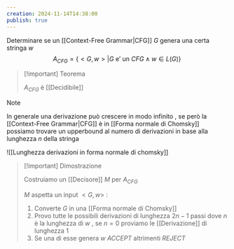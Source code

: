 ```yaml
---
creation: 2024-11-14T14:38:00
publish: true
---
```

Determinare se un [[Context-Free Grammar|CFG]] $G$ genera una certa stringa $w$ 
$$
A_{CFG} = \{ <G,w> | G \text{ e' un } CFG \land w \in L(G)\}
$$
>[!important] Teorema
>
>$A_{CFG}$ è [[Decidibile]]

>[!note] 
>
>In generale una derivazione può crescere in modo infinito , se però la [[Context-Free Grammar|CFG]] è in [[Forma normale di Chomsky]] possiamo trovare un upperbound al numero di derivazioni in base alla lunghezza $n$ della stringa

![[Lunghezza derivazioni in forma normale di chomsky]]

>[!important] Dimostrazione
>
>Costruiamo un [[Decisore]] $M$ per $A_{CFG}$ 
>
>$M$ aspetta un input $<G,w>$ : 
>1. Converte $G$ in una [[Forma normale di Chomsky]] 
>2. Provo tutte le possibili derivazioni di lunghezza $2n-1$ passi dove $n$ è la lunghezza di $w$ , se $n=0$ proviamo le [[Derivazione]] di lunghezza $1$
>3. Se una di esse genera $w$ *ACCEPT* altrimenti *REJECT* 


